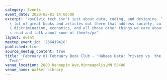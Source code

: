 ```yaml
---
category: Events
event_date: 2020-02-01 14:00:00
excerpt: "<p>Civic tech isn't just about data, coding, and designing. There are a\
  \ lot of great books and articles out there that address society, culture, technology,\
  \ discrimination, economics, and all those other things we care about. So let\u2019\
  s read and talk about some of them!</p>"
layout: event
meetup_event_id: '266419418'
published: true
source_meetup_content: true
title: 'February 01 February Book Club - "Habeas Data: Privacy vs. the Rise of Surveillance
  Tech"'
venue_location: 2880 Hennepin Ave,Minneapolis,MN 55408
venue_name: Walker Library
---
```

